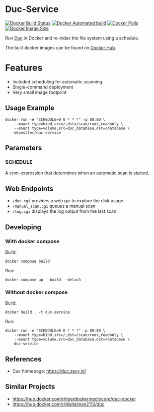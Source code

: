 # Duc-Service
[![Docker Build Status](https://img.shields.io/docker/cloud/build/mkoestler/duc-service.svg)](https://hub.docker.com/r/mkoestler/duc-service/)
[![Docker Automated build](https://img.shields.io/docker/cloud/automated/mkoestler/duc-service.svg)](https://hub.docker.com/r/mkoestler/duc-service/)
[![Docker Pulls](https://img.shields.io/docker/pulls/mkoestler/duc-service.svg)](https://hub.docker.com/r/mkoestler/duc-service/)
[![Docker Image Size](https://img.shields.io/docker/image-size/mkoestler/duc-service?sort=date)](https://hub.docker.com/r/mkoestler/duc-service/)

Run [Duc](https://duc.zevv.nl/) in Docker and re-index the file system using a schedule.

The built docker images can be found on [Docker Hub](https://hub.docker.com/r/mkoestler/duc-service/).

# Features
- Included scheduling for automatic scanning
- Single-command deployment
- Very small image footprint

## Usage Example
```
docker run -e "SCHEDULE=0 0 * * *" -p 80:80 \
    --mount type=bind,src=/,dst=/scan/root,readonly \
    --mount type=volume,src=duc_database,dst=/database \
    mkoestler/duc-service
```

## Parameters
### SCHEDULE
A cron-expression that determines when an automatic scan is started.

## Web Endpoints
- `/duc.cgi` provides a web gui to explore the disk usage
- `/manual_scan.cgi` queues a manual scan
- `/log.cgi` displays the log output from the last scan

## Developing

### With docker compose
Build:
```
docker compose build
```

Run:
```
docker compose up --build --detach
```

### Without docker compose
Build:
```
docker build . -t duc-service
```

Run:
```
docker run -e "SCHEDULE=0 0 * * *" -p 80:80 \
    --mount type=bind,src=/,dst=/scan/root,readonly \
    --mount type=volume,src=duc_database,dst=/database \
    duc-service
```

## References
- Duc homepage: https://duc.zevv.nl/

## Similar Projects
- https://hub.docker.com/r/tigerdockermediocore/duc-docker
- https://hub.docker.com/r/digitalman2112/duc
